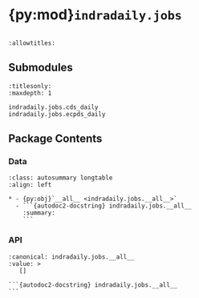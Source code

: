 # {py:mod}`indradaily.jobs`

```{py:module} indradaily.jobs
```

```{autodoc2-docstring} indradaily.jobs
:allowtitles:
```

## Submodules

```{toctree}
:titlesonly:
:maxdepth: 1

indradaily.jobs.cds_daily
indradaily.jobs.ecpds_daily
```

## Package Contents

### Data

````{list-table}
:class: autosummary longtable
:align: left

* - {py:obj}`__all__ <indradaily.jobs.__all__>`
  - ```{autodoc2-docstring} indradaily.jobs.__all__
    :summary:
    ```
````

### API

````{py:data} __all__
:canonical: indradaily.jobs.__all__
:value: >
   []

```{autodoc2-docstring} indradaily.jobs.__all__
```

````
